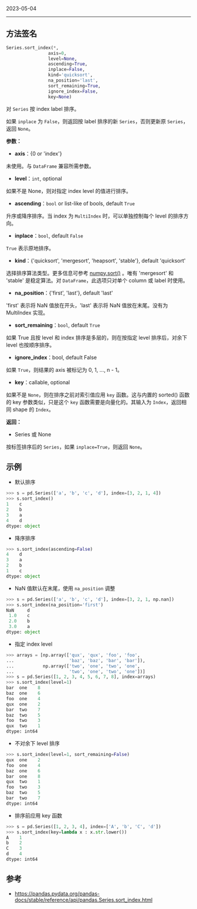 2023-05-04
****

## 方法签名

```python
Series.sort_index(*,
				axis=0, 
				level=None, 				  
				ascending=True, 
				inplace=False,
				kind='quicksort',
				na_position='last',
				sort_remaining=True,
				ignore_index=False,
				key=None)
```

对 `Series` 按 index label 排序。

如果 `inplace` 为 `False`，则返回按 label 排序的新 `Series`，否则更新原 `Series`，返回 `None`。

**参数：**

- **axis**：{0 or 'index'}

未使用。与 `DataFrame` 兼容所需参数。

- **level**：`int`, optional

如果不是 None，则对指定 index level 的值进行排序。

- **ascending**：`bool` or list-like of bools, default `True`

升序或降序排序。当 index 为 `MultiIndex` 时，可以单独控制每个 level 的排序方向。

- **inplace**：`bool`, default `False`

`True` 表示原地排序。

- **kind**：{'quicksort', 'mergesort', 'heapsort', 'stable'}, default 'quicksort'

选择排序算法类型。更多信息可参考 [numpy.sort()](https://numpy.org/doc/stable/reference/generated/numpy.sort.html) 。唯有 'mergesort' 和 'stable' 是稳定算法。对 `DataFrame`，此选项只对单个 column 或 label 时使用。

- **na_position**：{'first', 'last'}, default 'last'

'first' 表示将 NaN 值放在开头，'last' 表示将 NaN 值放在末尾。没有为 MultiIndex 实现。

- **sort_remaining**：`bool`, default `True`

如果 True 且按 level 和 index 排序是多层的，则在按指定 level 排序后，对余下 level 也按顺序排序。

- **ignore_index**：bool, default False

如果 `True`，则结果的 axis 被标记为 0, 1, …, n - 1。

- **key**：callable, optional

如果不是 `None`，则在排序之前对索引值应用 `key` 函数。这与内置的 sorted() 函数的 key 参数类似，只是这个 `key` 函数需要是向量化的。其输入为 `Index`，返回相同 shape 的 `Index`。

**返回：**

- Series 或 None

按标签排序后的 `Series`，如果 `inplace=True`，则返回 `None`。

## 示例

- 默认排序
```python
>>> s = pd.Series(['a', 'b', 'c', 'd'], index=[3, 2, 1, 4])
>>> s.sort_index()
1    c
2    b
3    a
4    d
dtype: object
```

- 降序排序

```python
>>> s.sort_index(ascending=False)
4    d
3    a
2    b
1    c
dtype: object
```

- NaN 值默认在末尾，使用 `na_position` 调整

```python
>>> s = pd.Series(['a', 'b', 'c', 'd'], index=[3, 2, 1, np.nan])
>>> s.sort_index(na_position='first')
NaN     d
 1.0    c
 2.0    b
 3.0    a
dtype: object
```

- 指定 index level

```python
>>> arrays = [np.array(['qux', 'qux', 'foo', 'foo',
...                     'baz', 'baz', 'bar', 'bar']),
...           np.array(['two', 'one', 'two', 'one',
...                     'two', 'one', 'two', 'one'])]
>>> s = pd.Series([1, 2, 3, 4, 5, 6, 7, 8], index=arrays)
>>> s.sort_index(level=1)
bar  one    8
baz  one    6
foo  one    4
qux  one    2
bar  two    7
baz  two    5
foo  two    3
qux  two    1
dtype: int64
```

- 不对余下 level 排序

```python
>>> s.sort_index(level=1, sort_remaining=False)
qux  one    2
foo  one    4
baz  one    6
bar  one    8
qux  two    1
foo  two    3
baz  two    5
bar  two    7
dtype: int64
```

- 排序前应用 key 函数

```python
>>> s = pd.Series([1, 2, 3, 4], index=['A', 'b', 'C', 'd'])
>>> s.sort_index(key=lambda x : x.str.lower())
A    1
b    2
C    3
d    4
dtype: int64
```

## 参考

- https://pandas.pydata.org/pandas-docs/stable/reference/api/pandas.Series.sort_index.html